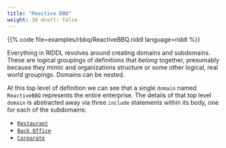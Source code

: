 ```yaml
---
title: "Reactive BBQ"
weight: 30 draft: false
---
```



{{% code file=examples/rbbq/ReactiveBBQ.riddl language=riddl %}}

Everything in RIDDL revolves around creating domains and subdomains. These
are logical groupings of definitions that *belong* together, presumably
because they mimic and organizations structure or some other logical, real
world groupings. Domains can be nested.

At this top level of definition we can see that a single `domain` 
named `ReactiveBBQ` represents the entire enterprise. The details of that 
top level `domain` is abstracted away via three `include` statements within 
its body, one for each of the subdomains: 
* [`Restaurant`](restaurant)
* [`Back Office`](backoffice)
* [`Corporate`](corporate)


